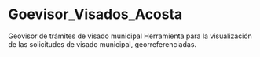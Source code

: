 # Goevisor_Visados_Acosta
Geovisor de trámites de visado municipal
Herramienta para la visualización de las solicitudes de visado municipal, georreferenciadas. 
